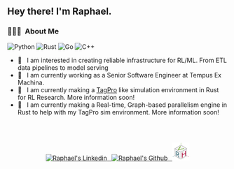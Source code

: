 
<h2> Hey there! I'm Raphael.</h2>

<h3> 👨🏻‍💻 &nbsp;About Me </h3>

  ![Python](https://img.shields.io/badge/-Python-333333?style=flat&logo=python)
  ![Rust](https://img.shields.io/badge/-Rust-333333?style=flat&logo=Rust)
  ![Go](https://img.shields.io/badge/-Go-333333?style=flat&logo=Go)
  ![C++](https://img.shields.io/badge/-C++-333333?style=flat&logo=C%2B%2B)

- 🤔 &nbsp; I am interested in creating reliable infrastructure for RL/ML. From ETL data pipelines to model serving
- 💼 &nbsp; I am currently working as a Senior Software Engineer at Tempus Ex Machina.
- 🌱 &nbsp; I am currently making a [TagPro](https://tagpro.koalabeast.com/) like simulation environment in Rust for RL Research. More information soon!
- 🔭 &nbsp; I am currently making a Real-time, Graph-based parallelism engine in Rust to help with my TagPro sim environment. More information soon!

<br/>
<br/>

<p align="center">
<a href="https://www.linkedin.com/in/raphael-van-hoffelen-ba6393137/">
  <img alt="Raphael's Linkedin" width="40px" src="https://cdn.jsdelivr.net/npm/simple-icons@v3/icons/linkedin.svg" />
  &thinsp;
</a>
<a href="https://github.com/dskart">
  <img  alt="Raphael's Github" width="40px" src="https://cdn.jsdelivr.net/npm/simple-icons@v3/icons/github.svg" />
  &thinsp;
</a>
<a href="https://raphaelvanhoffelen.com">
  <img alt="Raphael's Website" width="40px" src="assets/raph_logo.svg" />
</a>
</p>
